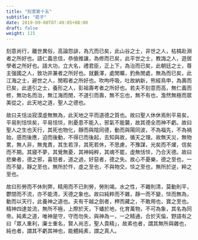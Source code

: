 ```yaml
---
title: "刻意第十五"
subtitle: "莊子"
date: 2019-09-08T07:49:05+08:00
draft: false
weight: 115
---
```




刻意尚行，離世異俗，高論怨誹，為亢而已矣，此山谷之士，非世之人，枯槁赴淵者之所好也。語仁義忠信，恭儉推讓，為修而已矣，此平世之士，教誨之人，遊居學者之所好也。語大功，立大名，禮君臣，正上下，為治而已矣，此朝廷之士，尊主强國之人，致功并兼者之所好也。就藪澤，處閒曠，釣魚閒處，無為而已矣，此江海之士，避世之人，閒暇者之所好也。吹呴呼吸，吐故納新，熊經鳥申，為壽而已矣，此道引之士，養形之人，彭祖壽考者之所好也。若夫不刻意而高，無仁義而修，無功名而治，無江海而閒，不道引而壽，無不忘也，無不有也，澹然無極而眾美從之，此天地之道，聖人之德也。


故曰夫恬淡寂漠虛無無為，此天地之平而道德之質也。故曰聖人休休焉則平易矣，平易則恬惔矣，平易恬惔，則憂患不能入，邪氣不能襲，故其德全而神不虧。故曰聖人之生也天行，其死也物化，靜而與陰同德，動而與陽同波，不為福先，不為禍始，感而後應，迫而後動，不得已而後起，去知與故，循天之理。故無天災，無物累，無人非，無鬼責，其生若浮，其死若休，不思慮，不豫謀，光矣而不燿，信矣而不期。其寢不夢，其覺無憂，其神純粹，其魂不罷，虛無恬惔，乃合天德。故曰悲樂者，德之邪，喜怒者，道之過，好惡者，德之失。故心不憂樂，德之至也，一而不變，靜之至也，無所於忤，虛之至也，不與物交，惔之至也，無所於逆，粹之至也。


故曰形勞而不休則弊，精用而不已則勞，勞則竭。水之性，不雜則清，莫動則平，鬱閉而不流，亦不能清，天德之象也。故曰純粹而不雜，靜一而不變，惔而無為，動而以天行，此養神之道也。夫有干越之劍者，柙而藏之，不敢用也，寶之至也。精神四達並流，無所不極，上際於天，下蟠於地，化育萬物，不可為象，其名為同帝。純素之道，唯神是守，守而勿失，與神為一，一之精通，合於天倫，野語有之曰「眾人重利，廉士重名，賢人尚志，聖人貴精」，故素也者，謂其無所與雜也，純也者，謂其不虧其神也，能體純素，謂之真人。